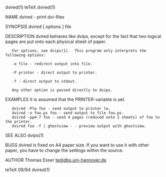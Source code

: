 dvired(1)                                                                                 teTeX                                                                                 dvired(1)

NAME
       dvired - print dvi-files

SYNOPSIS
       dvired [ options ] file

DESCRIPTION
       dvired behaves like dvips, except for the fact that two logical pages are put onto each physical sheet of paper.

       For options, see dvips(1).  This program only interprets the following options:

       -o file - redirect output into file.

       -P printer - direct output to printer.

       -f - direct output to stdout.

       Any other option is passed directly to dvips.

EXAMPLES
       It is assumed that the PRINTER-variable is set.

       dvired -Plw foo - send output to printer lw.
       dvired -o foo.ps foo - send output to file foo.ps.
       dvired -pp4-7 foo - send 4 pages (reduced onto 2 sheets) of foo to the printer.
       dvired foo -f | ghostview - - preview output with ghostview.

SEE ALSO
       dvips(1)

BUGS
       dvired is fixed on A4 paper size. If you want to use it with other paper, you have to change the settings within the source.

AUTHOR
       Thomas Esser <te@dbs.uni-hannover.de>

teTeX                                                                                     09/94                                                                                 dvired(1)
